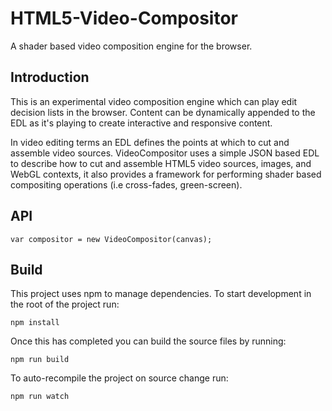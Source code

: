 # HTML5-Video-Compositor
A shader based video composition engine for the browser.

## Introduction
This is an experimental video composition engine which can play edit decision lists in the browser. Content can be dynamically appended to the EDL as it's playing to create interactive and responsive content.

In video editing terms an EDL defines the points at which to cut and assemble video sources. VideoCompositor uses a simple JSON based EDL to describe how to cut and assemble HTML5 video sources, images, and WebGL contexts, it also provides a framework for performing shader based compositing operations (i.e cross-fades, green-screen).



## API

```
var compositor = new VideoCompositor(canvas);
```



## Build

This project uses npm to manage dependencies. To start development in the root of the project run:

```
npm install
```

Once this has completed you can build the source files by running:

```
npm run build
```

To auto-recompile the project on source change run:
```
npm run watch
```
